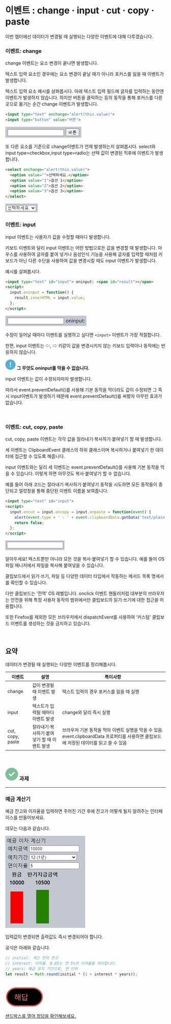 이벤트 : change · input · cut · copy · paste
=======================================

이번 챕터에선 데이터가 변경될 때 실행되는 다양한 이벤트에 대해 다루겠습니다.

### 이벤트: change
change 이벤트는 요소 변경이 끝나면 발생합니다.

텍스트 입력 요소인 경우에는 요소 변경이 끝날 때가 아니라 포커스를 잃을 때 이벤트가 발생합니다.

텍스트 입력 요소 예시를 살펴봅시다. 아래 텍스트 입력 필드에 글자를 입력하는 동안엔 이벤트가 발생하지 않습니다. 하지만 버튼을 클릭하는 등의 동작을 통해 포커스를 다른 곳으로 옮기는 순간 change 이벤트가 발생합니다.
```html
<input type="text" onchange="alert(this.value)">
<input type="button" value="버튼">
```

![event-change-1](../../images/02/04/03/event-change-1.png)

또 다른 요소를 기준으로 change이벤트가 언제 발생하는지 살펴봅시다. select와 input type=checkbox,input type=radio는 선택 값이 변경된 직후에 이벤트가 발생합니다.
```html
<select onchange="alert(this.value)">
  <option value="">선택하세요.</option>
  <option value="1">옵션 1</option>
  <option value="2">옵션 2</option>
  <option value="3">옵션 3</option>
</select>
```

![event-change-2](../../images/02/04/03/event-change-2.png)

### 이벤트: input
input 이벤트는 사용자가 값을 수정할 때마다 발생합니다.

키보드 이벤트와 달리 input 이벤트는 어떤 방법으로든 값을 변경할 때 발생합니다. 마우스를 사용하여 글자를 붙여 넣거나 음성인식 기능을 사용해 글자를 입력할 때처럼 키보드가 아닌 다른 수단을 사용하여 값을 변경시킬 때도 input 이벤트가 발생합니다.

예시를 살펴봅시다.
```html
<input type="text" id="input"> oninput: <span id="result"></span>
<script>
  input.oninput = function() {
    result.innerHTML = input.value;
  };
</script>
```

![event-input](../../images/02/04/03/event-input.png)

수정이 일어날 때마다 이벤트를 실행하고 싶다면 `<input>` 이벤트가 가장 적절합니다.

한편, input 이벤트는 ⇦, ⇨ 키같이 값을 변경시키지 않는 키보드 입력이나 동작에는 반응하지 않습니다.

<img class="icon" src="../../images/commons/icons/circle-exclamation-solid.svg" /> **그 무엇도 oninput를 막을 수 없습니다.**

input 이벤트는 값이 수정되자마자 발생합니다.

따라서 event.preventDefault()를 사용해 기본 동작을 막더라도 값이 수정되면 그 즉시 input이벤트가 발생하기 때문에 event.preventDefault()를 써봤자 아무런 효과가 없습니다.

<br />

### 이벤트: cut, copy, paste
cut, copy, paste 이벤트는 각각 값을 잘라내기·복사하기·붙여넣기 할 때 발생합니다.

세 이벤트는 ClipboardEvent 클래스의 하위 클래스이며 복사하거나 붙여넣기 한 데이터에 접근할 수 있도록 해줍니다.

input 이벤트와는 달리 세 이벤트는 event.preventDefault()를 사용해 기본 동작을 막을 수 있습니다. 이렇게 하면 아무것도 복사·붙여넣기 할 수 없습니다.

예를 들어 아래 코드는 잘라내기·복사하기·붙여넣기 동작을 시도하면 모든 동작들이 중단되고 얼럿창을 통해 중단된 이벤트 이름을 보여줍니다.
```html
<input type="text" id="input">
<script>
  input.oncut = input.oncopy = input.onpaste = function(event) {
    alert(event.type + ' - ' + event.clipboardData.getData('text/plain'));
    return false;
  };
</script>
```

![event-cut-copy-paste](../../images/02/04/03/event-cut-copy-paste.png)

알아두세요! 텍스트뿐만 아니라 모든 것을 복사·붙여넣기 할 수 있습니다. 예를 들어 OS 파일 매니저에서 파일을 복사해 붙여넣을 수 있습니다.

클립보드에서 읽기·쓰기, 파일 등 다양한 데이터 타입에서 작동하는 메서드 목록 명세서를 확인할 수 있습니다.

다만 클립보드는 ‘전역’ OS 레벨입니다. onclick 이벤트 핸들러처럼 대부분의 브라우저는 안전을 위해 특정 사용자 동작의 범위에서만 클립보드의 읽기·쓰기에 대한 접근을 허용합니다.

또한 Firefox를 제외한 모든 브라우저에서 dispatchEvent를 사용하여 ‘커스텀’ 클립보드 이벤트를 생성하는 것을 금지하고 있습니다.

<br />

## 요약
데이터가 변경될 때 실행되는 다양한 이벤트를 정리해봅시다.

|이벤트|설명|특이사항|
|---|---|---|
|change|값이 변경될 때 이벤트 발생|텍스트 입력의 경우 포커스를 잃을 때 실행|
|input|텍스트가 입력될 때마다 이벤트 발생|change와 달리 즉시 실행|
|cut, copy, paste|잘라내기·복사하기·붙여넣기 할 때 이벤트 발생|브라우저 기본 동작을 막아 이벤트 실행을 막을 수 있음. event.clipboardData 프로퍼티를 사용하면 클립보드에 저장된 데이터를 읽고 쓸 수 있음|

<br />

### <img class="icon" src="../../images/commons/icons/circle-check-solid.svg" /> 과제

<hr />

### 예금 계산기
예금 잔고와 이자율을 입력하면 주어진 기간 후에 잔고가 어떻게 될지 알려주는 인터페이스를 만들어보세요.

데모는 다음과 같습니다.

![assignment-despoit-calculator](../../images/02/04/03/assignment-despoit-calculator.png)

입력값이 변경되면 출력값도 즉시 변경되어야 합니다.

공식은 아래와 같습니다.
```javascript
// initial: 계산 전의 잔고
// interest: 이자율. 0.05는 연 5%의 이자율을 의미합니다.
// years: 예금 유치 기간으로, 연 단위
let result = Math.round(initial * (1 + interest * years));
```
<br />

<img class="icon" src="../../images/commons/icons/circle-answer.svg" />

[샌드박스를 열어 정답을 확인해보세요.](https://plnkr.co/edit/Ee0bB2KTxbLFQ8eQ?p=preview)
